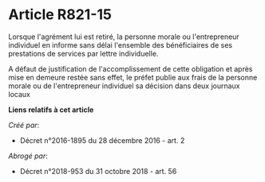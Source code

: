 # Article R821-15

Lorsque l'agrément lui est retiré, la personne morale ou l'entrepreneur  individuel en informe sans délai l'ensemble des
bénéficiaires de ses  prestations de services par lettre individuelle. 

A  défaut de justification de l'accomplissement de cette obligation et  après mise en demeure restée sans effet, le préfet
publie aux frais de  la personne morale ou de l'entrepreneur individuel sa décision dans deux  journaux locaux

**Liens relatifs à cet article**

_Créé par_:

  - Décret n°2016-1895 du 28 décembre 2016 - art. 2

_Abrogé par_:

  - Décret n°2018-953 du 31 octobre 2018 - art. 56
